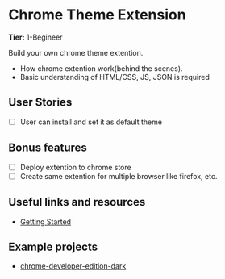 # Chrome Theme Extension

**Tier:** 1-Begineer

Build your own chrome theme extention.

- How chrome extention work(behind the scenes).
- Basic understanding of HTML/CSS, JS, JSON is required

## User Stories

- [ ] User can install and set it as default theme

## Bonus features

- [ ] Deploy extention to chrome store
- [ ] Create same extention for multiple browser like firefox, etc.

## Useful links and resources

- [Getting Started](https://developer.chrome.com/extensions/getstarted)

## Example projects

- [chrome-developer-edition-dark](https://github.com/KeenRivals/chrome-developer-edition-dark)

